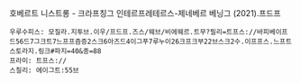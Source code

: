 호베르트 니스트롱 - 크라프칭그 인테르프레테르스-제네베르 베닝그 (2021).프드프

```쿠스통-프라메스
우루수피스: 모질라.지투브.이우/프드프.즈스/웨브/비에웨르.트무?필리=트프스://바피베이프드56드7그크트7느프프즘증2스크6아즈드4이그푸7루누이26크프크부22브스크2수.이프프스.느프트스토라지.링크#파지=40&종=88
프라미: 트프스://
스칠리: 에이그트:55브
```
